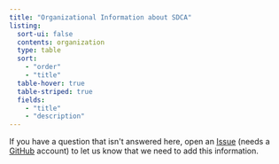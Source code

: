 ```yaml
---
title: "Organizational Information about SDCA"
listing:
  sort-ui: false
  contents: organization
  type: table
  sort: 
    - "order"
    - "title"
  table-hover: true
  table-striped: true
  fields: 
    - "title"
    - "description"
---
```


If you have a question that isn't answered here, open an
[Issue](https://github.com/steno-aarhus/research/issues/new) (needs a
[GitHub](https://github.com/join) account) to let us know that we need
to add this information.
